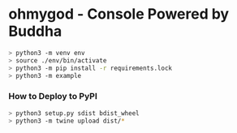 # ohmygod - Console Powered by Buddha

```bash
> python3 -m venv env
> source ./env/bin/activate
> python3 -m pip install -r requirements.lock
> python3 -m example
```

### How to Deploy to PyPI

```bash
> python3 setup.py sdist bdist_wheel
> python3 -m twine upload dist/*
```

